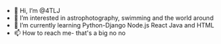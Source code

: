 - 👋 Hi, I’m @4TLJ
- 👀 I’m interested in astrophotography, swimming and the world around  
- 🌱 I’m currently learning Python-Django Node.js React Java and HTML 
- 📫 How to reach me- that's a big no no 

<!---
4TLJ/4TLJ is a ✨ special ✨ repository because its `README.md` (this file) appears on your GitHub profile.
You can click the Preview link to take a look at your changes.
--->
